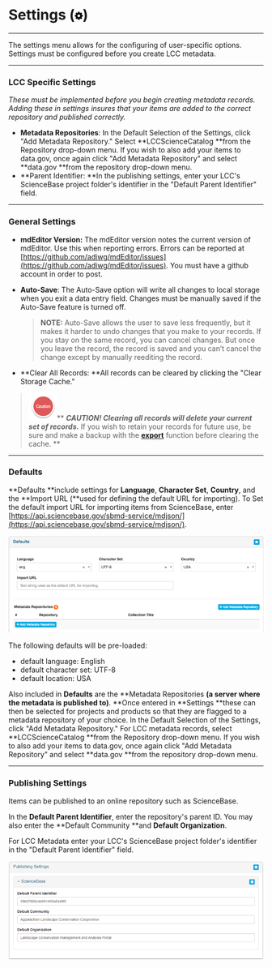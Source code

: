 # Settings \(![](/assets/symbol_cog_16.png)\)

---

The settings menu allows for the configuring of user-specific options. Settings must be configured before you create LCC metadata. 

---

### LCC Specific Settings

_These must be implemented before you begin creating metadata records. Adding these in settings insures that your items are added to the correct repository and published correctly._

* **Metadata Repositories**: In the Default Selection of the Settings, click "Add Metadata Repository." Select **LCCScienceCatalog **from the Repository drop-down menu. If you wish to also add your items to data.gov, once again click "Add Metadata Repository" and select **data.gov **from the repository drop-down menu.
* **Parent Identifier: **In the publishing settings, enter your LCC's ScienceBase project folder's identifier in the "Default Parent Identifier" field.

---

### General Settings

* **mdEditor Version:** The mdEditor version notes the current version of mdEditor. Use this when reporting errors. Errors can be reported at [https://github.com/adiwg/mdEditor/issues](https://github.com/adiwg/mdEditor/issues). You must have a github account in order to post.
* **Auto-Save**: The Auto-Save option will write all changes to local storage when you exit a data entry field. Changes must be manually saved if the Auto-Save feature is turned off. 
  > **NOTE:** Auto-Save allows the user to save less frequently, but it makes it harder to undo changes that you make to your records. If you stay on the same record, you can cancel changes. But once you leave the record, the record is saved and you can’t cancel the change except by manually reediting the record.

* **Clear All Records: **All records can be cleared by clicking the "Clear Storage Cache."

> ![](/assets/caution.png)** **_**CAUTION! Clearing all records will delete your current set of records.**_** If you wish to retain your records for future use, be sure and make a backup with the **[**export**](/export.md)** function before clearing the cache.  **



---

### Defaults

**Defaults **include settings for **Language**, **Character Set**, **Country**, and the **Import URL \(**used for defining the default URL for importing\). To Set the default import URL for importing items from ScienceBase, enter [https://api.sciencebase.gov/sbmd-service/mdjson/](https://api.sciencebase.gov/sbmd-service/mdjson/).

![](/assets/settings_defaults.png)

The following defaults will be pre-loaded:

* default language: English
* default character set: UTF-8
* default location: USA

Also included in **Defaults** are the **Metadata Repositories **\(a server where the metadata is published to\)**. **Once entered in **Settings **these can then be selected for projects and products so that they are flagged to a metadata repository of your choice. In the Default Selection of the Settings, click "Add Metadata Repository." For LCC metadata records, select **LCCScienceCatalog **from the Repository drop-down menu. If you wish to also add your items to data.gov, once again click "Add Metadata Repository" and select **data.gov **from the repository drop-down menu.

---

### Publishing Settings

Items can be published to an online repository such as ScienceBase.

In the **Default Parent Identifier**, enter the repository's parent ID. You may also enter the **Default Community **and **Default Organization**. 

For LCC Metadata enter your LCC's ScienceBase project folder's identifier in the "Default Parent Identifier" field.

 



![](/assets/publishing_settings.png)

